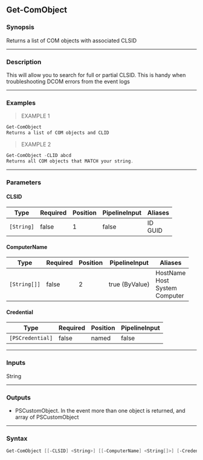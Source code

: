 Get-ComObject
-------------

### Synopsis
Returns a list of COM objects with associated CLSID

---

### Description

This will allow you to search for full or partial CLSID. This is handy when troubleshooting DCOM
errors from the event logs

---

### Examples
> EXAMPLE 1

```PowerShell
Get-ComObject
Returns a list of COM objects and CLID
```
> EXAMPLE 2

```PowerShell
Get-ComObject -CLID abcd
Returns all COM objects that MATCH your string.
```

---

### Parameters
#### **CLSID**

|Type      |Required|Position|PipelineInput|Aliases    |
|----------|--------|--------|-------------|-----------|
|`[String]`|false   |1       |false        |ID<br/>GUID|

#### **ComputerName**

|Type        |Required|Position|PipelineInput |Aliases                                  |
|------------|--------|--------|--------------|-----------------------------------------|
|`[String[]]`|false   |2       |true (ByValue)|HostName<br/>Host<br/>System<br/>Computer|

#### **Credential**

|Type            |Required|Position|PipelineInput|
|----------------|--------|--------|-------------|
|`[PSCredential]`|false   |named   |false        |

---

### Inputs
String

---

### Outputs
* PSCustomObject. In the event more than one object is returned, and array of PSCustomObject

---

### Syntax
```PowerShell
Get-ComObject [[-CLSID] <String>] [[-ComputerName] <String[]>] [-Credential <PSCredential>] [<CommonParameters>]
```
